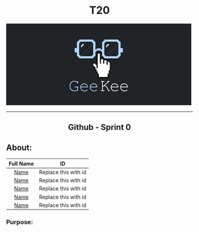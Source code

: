 <h1 align="center">  T20  </h1>

<!-- This is a comment, it will not be included) -->
<!-- Template Logo ToBeEdited) -->
![](GeeKee.jpg) 

---

<h2 align="center">  Github - Sprint 0  </h2>

## About:

Full Name                                                  |  ID
:---------------------------------------------------------:|:-------------------------:
[Name](https://github.com/YourUserName)                   |  Replace this with id
[Name](https://github.com/YourUserName)                   |  Replace this with id
[Name](https://github.com/YourUserName)                   |  Replace this with id
[Name](https://github.com/YourUserName)                   |  Replace this with id
[Name](https://github.com/YourUserName)                   |  Replace this with id


### Purpose: 


